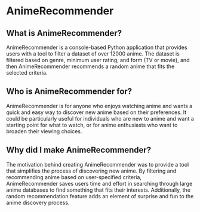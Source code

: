 # AnimeRecommender

## **What is AnimeRecommender?**
AnimeRecommender is a console-based Python application that provides users with a tool to filter a dataset of over 12000 anime. The dataset is filtered based on genre, minimum user rating, and form (TV or movie), and then AnimeRecommender recommends a random anime that fits the selected criteria.

## **Who is AnimeRecommender for?**
AnimeRecommender is for anyone who enjoys watching anime and wants a quick and easy way to discover new anime based on their preferences. It could be particularly useful for individuals who are new to anime and want a starting point for what to watch, or for anime enthusiasts who want to broaden their viewing choices.

## **Why did I make AnimeRecommender?**
The motivation behind creating AnimeRecommender was to provide a tool that simplifies the process of discovering new anime. By filtering and recommending anime based on user-specified criteria, AnimeRecommender saves users time and effort in searching through large anime databases to find something that fits their interests. Additionally, the random recommendation feature adds an element of surprise and fun to the anime discovery process.
